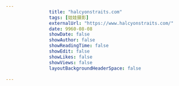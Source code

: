 ---
                title: "halcyonstraits.com"
                tags: [娃娃摄影]
                externalUrl: "https://www.halcyonstraits.com/"
                date: 9960-08-08
                showDate: false
                showAuthor: false
                showReadingTime: false
                showEdit: false
                showLikes: false
                showViews: false
                layoutBackgroundHeaderSpace: false
                ---

